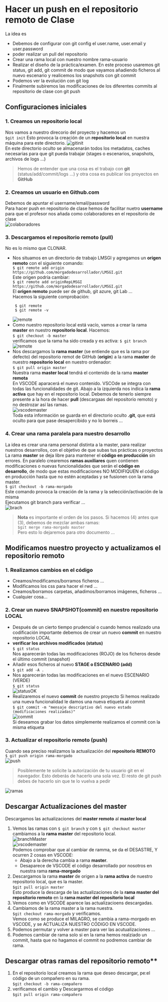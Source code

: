 # Hacer un push en el repositorio remoto de Clase
La idea es 
* Debemos de configurar con git config el user.name, user.email y user.password
* poder realizar un pull del repositorio
* Crear una rama local con nuestro nombre rama-usuario
* Realizar el diseño de la práctica/examen. En este proceso usaremos git status, git add, git commit de modo que vayamos añadiendo ficheros al nuevo escenario y realicemos los snapshots con git commit
* Podemos ver la evolución con git log
* Finalmente subiremos las modificaciones de los diferentes commits al repositorio de clase con git push
## Configuraciones iniciales
  ### 1. Creamos un repositorio local
   Nos vamos a nuestro direcorio del proyecto y hacemos un  
   `$git init` Esto provoca la creación de un **repositorio local** en nuestra máquina para este directorio.
   ![gitinit](./img/gitinit.png)  
   En este directorio oculto se almacenarán todos los metadatos, caches necesarias para que git pueda trabajar (stages o escenarios, snapshots, archivos de logs ...)  
   > Hemos de entender que una cosa es el trabajo con **git** (status/add/commit/logs ...) y otra cosa es publicar los proyectos en **GitHub**  
  ### 2. Creamos un usuario en Github.com 
   Debemos de apuntar el username/email/password  
   Para hacer push en repositorio de clase hemos de facilitar nuetro **username** para que el profesor nos añada como colaboradores en el repositorio de clase  
    ![colaboradores](./img/colaboradores.png)
  ### 3. Descargamos el repositorio remoto (pull)  
   No es lo mismo que CLONAR. 
   * Nos situamos en un directorio de trabajo LMSGI y agregamos un **origen remoto** con el siguiente comando:  
   `$ git remote add origin https://github.com/morgadodesarrollador/LMSGI.git`  
   Este origen podría cambiar:  
   `$ git remote add originRepLMSGI https://github.com/morgadodesarrollador/LMSGI.git`  
   El  **origen remoto** puede ser de github, git azure, git Lab ...   
   Hacemos la siguiente comprobación:  
     ```
      $ git remote  
      $ git remote -v
     ``` 
     ![remote](./img/remote.png)
   * Como nuestro repositorio local está vacío, vamos a crear la rama **master** en nuestro **repositorio local**. Hacemos:  
    `$ git checkout -b master`  
    verificamos que la rama ha sido creada y es activa: 
     `$ git branch`  
      ![remote](./img/brachmaster.png)
   * Nos descargamos la **rama master** (se entiende que es la rama por defecto) del repositorio remot de GitHub (**origin**) a la rama **master** de nuestro **repositorio local** en nuestro ordenador:  
    `$ git pull origin master`  
    Nuestra rama **master local** tendrá el contenido de la rama **master remota**  
    En VSCODE aparacerá el nuevo contenido. VSCOde se integra con todas las funcionalidades de git. Abajo a la izquierda nos indica la **rama activa** que hay en el repositorio local. Debemos de tenerlo siempre presente a la hora de hacer **pull** (descargaas del repositorio remoto) y no destrozar así las ramas.  
    ![vscodemaster](./img/vscodemaster.png)  
    Toda esta información se guarda en el directorio oculto **.git**, que está oculto para que pase desapercibido y no lo borreis ...  
  ### 4. Crear una rama paralela para nuestro desarrollo  
  La idea es crear una rama personal distinta a la master, para realizar nuestros desarrollos, con el objetivo de que subas tus prácticas o proyectos  
  La rama **master** se deja libre para mantener el **código en producción** sin errores.
  En paralelo crearemos **ramas auxiliares** quen contienen modificaciones o nuevas funcionalidades que serán el **código en desarrollo**, de modo que estas modificaciones NO MODIFIQUEN el código en producción hasta que no estén aceptadas y se fusionen con la rama master.  
  `$ git checkout -b rama-morgado`  
  Este comando provoca la creación de la rama y la selección/activación de la misma   
  Ejecutamos git branch para verificar ...  
  ![brach](./img/branh.png)  
  > **Nota** es importante el orden de los pasos. Si hacemos (4) antes que (3), debemos de mezclar ambas ramas:  
    `$git merge rama-morgado master`  
    Pero esto lo dejaremos para otro documento ...
## Modificamos nuestro proyecto y actualizamos el repositorio remoto 
   ### 1. Realizamos cambios en el código  
  * Creamos/modificamos/borramos ficheros ...
  * Modificamos los css para hacer el rwd ...
  * Creamos/borramos carpetas, añadimos/borramos imágenes, ficheros ...
  * Cualquier cosa...
   ### 2. Crear un nuevo SNAPSHOT(commit) en nuestro repositorio LOCAL
  * Después de un cierto tiempo prudencial o cuando hemos realizado una codificación importante debemos de  crear un nuevo **commit** en nuestro repositorio LOCAL  
  * **verificar los archivos modificados (status)**  
    `$ git status`  
    Nos aparecerán todas las modificaciones (ROJO) de los ficheros desde el último commit (snapshot)  
  * Añadir esos ficheros al nuevo **STAGE o ESCENARIO (add)**  
    `$ git add -A .`
  * Nos aparecerán todas las modificaciones en el nuevo ESCENARIO (VERDE)  
    `$ git status`  
    ![statusOK](./img/statusOK.png)
  * Realizaremos el nuevo **commit** de nuestro proyecto
    Si hemos realizado una nueva funcionalidad le damos una nueva etiqueta al commit  
    `$ git commit -m "mensaje descriptivo del nuevo estado (modificaciones realizadas)"`    
    ![commit](./img/commit.png)  
    Si deseamos grabar los datos simplemente realizamos el commit con la misma etiqueta
   ### 3. Actualizar el repositorio remoto (push)
  Cuando sea preciso realizamos la actualización del **repositorio REMOTO**  
   `$ git push origin rama-morgado`  
    ![push](./img/push.png)  
  > Posiblemente te solicite la autorización  de tu usuario git en el navegador. Esto deberás de hacerlo una sola vez. El resto de git push debes de hacerlo sin que te lo vuelva a pedir   
    
  ![ramas](./img/ramas.png)  
## Descargar Actualizaciones del master 
  Descargamos las actualizaciones del **master remoto** al **master local**  
  1. Vemos las ramas con `$ git branch` y con `$ git checkout master` cambiamos a la **rama master** del repositorio local.  
      ![branchMaster](./img/brachmaster.png)  
      ![vscodemaster](./img/vscodemaster.png)  
    Podemos comprobar que al cambiar de ramma, se da el DESASTRE, Y ocurren 2 cosas en VSCODE:  
      * Abajo a la derecha cambia a rama **master**.  
      * Desaparece de VSCODE el código desarrollado por nosotros en nuestra rama **rama-morgado**  
  2. Descargamos la rama **master** de origen a la **rama activa** de nuestro repositorio local, que es la master.  
    `$git pull origin master`  
    Esto produce la descarga  de las actualizaciones de la **rama master del repositorio remoto** en la **rama master del repositorio local**  
  3. Vemos como en VSCODE aparece las actualizacioens descargadas. 
  4. Cambiamos de la rama master a la rama nuestra.  
    `$git checkout rama-morgado` y verificamos.  
    Vemos como se produce el MILAGRO, se cambia a rama-morgado en VSCODE, y se ACTUALIZA NUESTRO CÓDIGO EN VSCODE.
  5. Podemos permutar y volver a master para ver las acutualizaciones ...
  6. Podemos cambiar de rama solo si en la rama hemos realziado un commit, hasta que no hagamos el commit no podremos cambiar de rama.
## Descargar otras ramas del repositorio remoto** 
 1. En el repositorio local creamos la rama que deseo descargar, pe:el código de un compañero en su rama.  
  `$git checkout -b rama-compañero`  
 2. verificamos el cambio y Descargarmos el código  
  `$git pull origin rama-compañero`